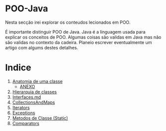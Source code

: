 # POO-Java
Nesta secção irei explorar os conteudos lecionados em POO.

É importante distinguir POO de Java. Java é a linguagem usada para explicar
 os conceitos de POO. Algumas coisas são validas em Java mas não são validas
 no contexto da cadeira. Planeio escrever eventualmente um artigo com algums
 destes detalhes.

# Indice

 1. [Anatomia de uma classe](./Anatomia_de_uma_classe.md)
    * [ANEXO](./ANEXOS/Anatomia_de_uma_classe.java)
 2. [Hierarquia de classes](./Hierarquia_de_classes.md)
 3. [Interfaces.md](./Interfaces.md)
 4. [CollectionsAndMaps](./CollectionsAndMaps.md)
 5. [Iterators](./Iterators.md)
 6. [Exceptions](./Exceptions.md)
 7. [Metodos de Classe (Static)](./Static.md)
 8. [Comparators](./Comparators.md)
